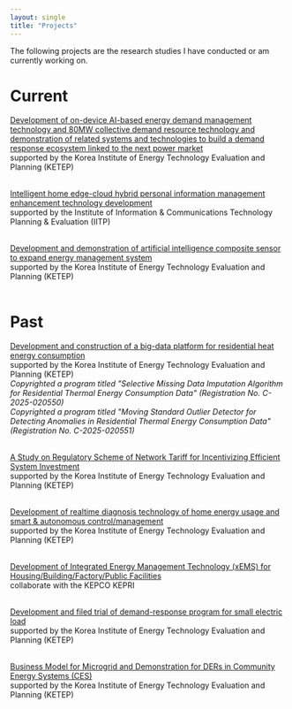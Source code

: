 ```yaml
---
layout: single
title: "Projects"
---
```


The following projects are the research studies I have conducted or am currently working on.

# __Current__<br/>

[Development of on-device AI-based energy demand management technology and 80MW collective demand resource technology and demonstration of related systems and technologies to build a demand response ecosystem linked to the next power market](https://srome.keit.re.kr/srome/biz/perform/reSrchDevSrch/retrieveProgNtisTaskSrchDtlView.do?projectId=2410012277)<br/>
supported by the Korea Institute of Energy Technology Evaluation and Planning (KETEP)<br/><br/>

[Intelligent home edge-cloud hybrid personal information management enhancement technology development](https://srome.keit.re.kr/srome/biz/perform/reSrchDevSrch/retrieveProgNtisTaskSrchDtlView.do?projectId=2710085435)<br/>
supported by the Institute of Information & Communications Technology Planning & Evaluation (IITP)<br/><br/>

[Development and demonstration of artificial intelligence composite sensor to expand energy management system](https://srome.keit.re.kr/srome/biz/perform/reSrchDevSrch/retrieveProgNtisTaskSrchDtlView.do?projectId=1415189010)<br/>
supported by the Korea Institute of Energy Technology Evaluation and Planning (KETEP)<br/><br/>

# __Past__<br/>

[Development and construction of a big-data platform for residential heat energy consumption](https://srome.keit.re.kr/srome/biz/perform/reSrchDevSrch/retrieveProgNtisTaskSrchDtlView.do?projectId=1415174745)<br/>
supported by the Korea Institute of Energy Technology Evaluation and Planning (KETEP)<br/>
_Copyrighted a program titled "Selective Missing Data Imputation Algorithm for Residential Thermal Energy Consumption Data" (Registration No. C-2025-020550)_<br/>
_Copyrighted a program titled "Moving Standard Outlier Detector for Detecting Anomalies in Residential Thermal Energy Consumption Data" (Registration No. C-2025-020551)_<br/><br/>

[A Study on Regulatory Scheme of Network Tariff for Incentivizing Efficient System Investment](https://srome.keit.re.kr/srome/biz/perform/reSrchDevSrch/retrieveProgNtisTaskSrchDtlView.do?projectId=1415170075)<br/>
supported by the Korea Institute of Energy Technology Evaluation and Planning (KETEP)<br/><br/>

[Development of realtime diagnosis technology of home energy usage and smart & autonomous control/management](https://srome.keit.re.kr/srome/biz/perform/reSrchDevSrch/retrieveProgNtisTaskSrchDtlView.do?projectId=1415165447)<br/>
supported by the Korea Institute of Energy Technology Evaluation and Planning (KETEP)<br/><br/>

[Development of Integrated Energy Management Technology (xEMS) for Housing/Building/Factory/Public Facilities](https://srome.keit.re.kr/srome/biz/perform/reSrchDevSrch/retrieveProgNtisTaskSrchDtlView.do?projectId=1615010393)<br/>
collaborate with the KEPCO KEPRI<br/><br/>

[Development and filed trial of demand-response program for small electric load](https://srome.keit.re.kr/srome/biz/perform/reSrchDevSrch/retrieveProgNtisTaskSrchDtlView.do?projectId=1415145636)<br/>
supported by the Korea Institute of Energy Technology Evaluation and Planning (KETEP)<br/><br/>

[Business Model for Microgrid and Demonstration for DERs in Community Energy Systems (CES)](https://srome.keit.re.kr/srome/biz/perform/reSrchDevSrch/retrieveProgNtisTaskSrchDtlView.do?projectId=1415145588)<br/>
supported by the Korea Institute of Energy Technology Evaluation and Planning (KETEP)<br/><br/>
